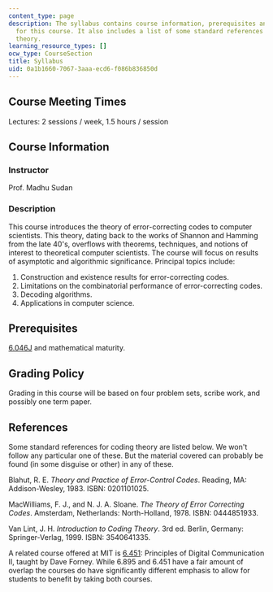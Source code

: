```yaml
---
content_type: page
description: The syllabus contains course information, prerequisites and grading policy
  for this course. It also includes a list of some standard references for coding
  theory.
learning_resource_types: []
ocw_type: CourseSection
title: Syllabus
uid: 0a1b1660-7067-3aaa-ecd6-f086b836850d
---
```


Course Meeting Times
--------------------

Lectures: 2 sessions / week, 1.5 hours / session

Course Information
------------------

### Instructor

Prof. Madhu Sudan

### Description

This course introduces the theory of error-correcting codes to computer scientists. This theory, dating back to the works of Shannon and Hamming from the late 40's, overflows with theorems, techniques, and notions of interest to theoretical computer scientists. The course will focus on results of asymptotic and algorithmic significance. Principal topics include:

1.  Construction and existence results for error-correcting codes.
2.  Limitations on the combinatorial performance of error-correcting codes.
3.  Decoding algorithms.
4.  Applications in computer science.

Prerequisites
-------------

[6.046J](/courses/6-046j-introduction-to-algorithms-sma-5503-fall-2005) and mathematical maturity.

Grading Policy
--------------

Grading in this course will be based on four problem sets, scribe work, and possibly one term paper.

References
----------

Some standard references for coding theory are listed below. We won't follow any particular one of these. But the material covered can probably be found (in some disguise or other) in any of these.

Blahut, R. E. _Theory and Practice of Error-Control Codes_. Reading, MA: Addison-Wesley, 1983. ISBN: 0201101025.

MacWilliams, F. J., and N. J. A. Sloane. _The Theory of Error Correcting Codes_. Amsterdam, Netherlands: North-Holland, 1978. ISBN: 0444851933.

Van Lint, J. H. _Introduction to Coding Theory_. 3rd ed. Berlin, Germany: Springer-Verlag, 1999. ISBN: 3540641335.

A related course offered at MIT is [6.451](/courses/6-451-principles-of-digital-communication-ii-spring-2005): Principles of Digital Communication II, taught by Dave Forney. While 6.895 and 6.451 have a fair amount of overlap the courses do have significantly different emphasis to allow for students to benefit by taking both courses.